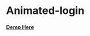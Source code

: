 # Animated-login

<a target="_blank" href="https://ameerhamza006.github.io/Animated-login/" ><h4>Demo Here<h4></a>
